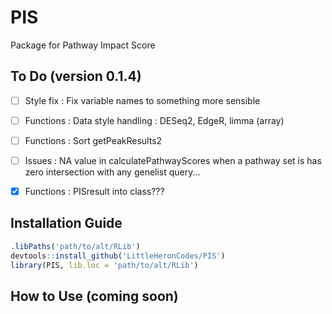 # PIS

Package for Pathway Impact Score

## To Do (version 0.1.4)
- [ ] Style fix : Fix variable names to something more sensible
- [ ] Functions : Data style handling : DESeq2, EdgeR, limma (array)
- [ ] Functions : Sort getPeakResults2
- [ ] Issues : NA value in calculatePathwayScores when a pathway set is has zero intersection with any genelist query...
- [x] Functions : PISresult into class???


## Installation Guide

```r
.libPaths('path/to/alt/RLib')
devtools::install_github('LittleHeronCodes/PIS')
library(PIS, lib.loc = 'path/to/alt/RLib')
```

## How to Use (coming soon)

